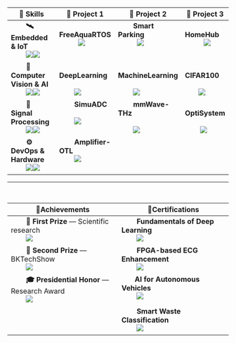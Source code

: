 <table width="100%">
  <thead>
    <tr>
      <th width="40%">🏅 Skills</th>
      <th width="20%">📜 Project 1</th>
      <th width="20%">📜 Project 2</th>
      <th width="20%">📜 Project 3</th>
    </tr>
  </thead>
  <tbody>
    <tr>
      <td valign="top">
        <b>🛰️ Embedded & IoT</b><br/>
        <img src="https://img.shields.io/badge/ESP32-E7352C?style=flat-square&logo=espressif&logoColor=white"/><img src="https://img.shields.io/badge/PlatformIO-FF6600?style=flat-square&logo=platformio&logoColor=white"/>
      </td>
      <td valign="top">
        <b>FreeAquaRTOS</b><br/>&nbsp;
        <a href="https://github.com/bathanh0309/FreeAqua-RTOS"><img src="https://img.shields.io/badge/View-00C7B7?style=for-the-badge&logo=github&logoColor=white"/></a>
      </td>
      <td valign="top">
        <b>Smart Parking</b><br/>&nbsp;
        <a href="https://github.com/bathanh0309/PBL3_Smart_Parking"><img src="https://img.shields.io/badge/View-4285F4?style=for-the-badge&logo=github&logoColor=white"/></a>
      </td>
      <td valign="top">
        <b>HomeHub</b><br/>&nbsp;
        <a href="https://github.com/bathanh0309/IoT-HomeHub"><img src="https://img.shields.io/badge/View-FF6F00?style=for-the-badge&logo=github&logoColor=white"/></a>
      </td>
    </tr>
    <tr>
      <td valign="top">
        <b>🧠 Computer Vision & AI</b><br/>
        <img src="https://img.shields.io/badge/TensorFlow-FF6F00?style=flat-square&logo=tensorflow&logoColor=white"/><img src="https://img.shields.io/badge/OpenCV-5C3EE8?style=flat-square&logo=opencv&logoColor=white"/>
      </td>
      <td valign="top">
        <b>DeepLearning</b><br/>&nbsp;<br/>
        <a href="https://github.com/bathanh0309/DeepLearning"><img src="https://img.shields.io/badge/View-FF6F00?style=for-the-badge&logo=github&logoColor=white"/></a>
      </td>
      <td valign="top">
        <b>MachineLearning</b><br/>&nbsp;<br/>
        <a href="https://github.com/bathanh0309/MachineLearning"><img src="https://img.shields.io/badge/View-0078D7?style=for-the-badge&logo=github&logoColor=white"/></a>
      </td>
      <td valign="top">
        <b>CIFAR100</b><br/>&nbsp;<br/>
       <a href="https://github.com/bathanh0309/DeepLearning"><img src="https://img.shields.io/badge/View-1f6feb?style=for-the-badge&logo=github&logoColor=white"/></a>
      </td>
    </tr>
    <tr>
      <td valign="top">
        <b>📡 Signal Processing</b><br/>
        <img src="https://img.shields.io/badge/Matlab%20Simulink-FF8C00?style=flat-square&logo=mathworks&logoColor=white"/><img src="https://img.shields.io/badge/OptiSystem-005BAC?style=flat-square"/>
      </td>
      <td valign="top">
        <b>SimuADC</b><br/>&nbsp;<br/>
        <a href="https://github.com/bathanh0309/SimuADC"><img src="https://img.shields.io/badge/View-FF8C00?style=for-the-badge&logo=github&logoColor=white"/></a>
      </td>
      <td valign="top">
        <b>mmWave-THz</b><br/>&nbsp;<br/>
        <a href="https://github.com/bathanh0309/mmWave-THz"><img src="https://img.shields.io/badge/View-6A1B9A?style=for-the-badge&logo=github&logoColor=white"/></a>
      </td>
      <td valign="top">
        <b>OptiSystem</b><br/>&nbsp;<br/>
        <a href="https://github.com/bathanh0309/Optisystem"><img src="https://img.shields.io/badge/View-005BAC?style=for-the-badge&logo=github&logoColor=white"/></a>
      </td>
    </tr>
    <tr>
      <td valign="top">
        <b>⚙️ DevOps & Hardware</b><br/>
        <img src="https://img.shields.io/badge/Docker-2496ED?style=flat-square&logo=docker&logoColor=white"/><img src="https://img.shields.io/badge/Git-F05032?style=flat-square&logo=git&logoColor=white"/>
      </td>
      <td valign="top">
        <b>Amplifier-OTL</b><br/>
        <a href="https://github.com/bathanh0309/Amplifier-OTL"><img src="https://img.shields.io/badge/View-1E5083?style=for-the-badge&logo=github&logoColor=white"/></a>
      </td>
      <td valign="top">
        &nbsp;
      </td>
      <td valign="top">
        &nbsp;
      </td>
    </tr>
  </tbody>
</table>

---

<table width="100%">
  <thead>
    <tr>
      <th width="50%">🏅Achievements</th>
      <th width="50%">📜Certifications</th>
    </tr>
  </thead>
  <tbody>
    <tr>
      <td valign="top">
        <b>🥇 First Prize</b> — Scientific research<br/>
        <a href="https://drive.google.com/file/d/1iI_mmLu6SrupykpjnciBaJUs4rW604Rp/view"><img src="https://img.shields.io/badge/Certificate-FFD700?style=for-the-badge&logo=googledrive&logoColor=white"/></a>
      </td>
      <td valign="top">
        <b>Fundamentals of Deep Learning</b><br/>
        <a href="https://drive.google.com/file/d/1IS7MKVRLEAUrxG3UAmzJelLf3vWU4Bb1/view"><img src="https://img.shields.io/badge/View-76B900?style=for-the-badge&logo=googledrive&logoColor=white"/></a>
      </td>
    </tr>
    <tr>
      <td valign="top">
        <b>🥈 Second Prize</b> — BKTechShow <br/>
        <a href="https://drive.google.com/file/d/1Nn8-F5u36uuBbKG1-ddfdwV_-vlJIkSc/view"><img src="https://img.shields.io/badge/Certificate-C0C0C0?style=for-the-badge&logo=googledrive&logoColor=white"/></a>
      </td>
      <td valign="top">
        <b>FPGA-based ECG Enhancement</b><br/>
        <a href="https://drive.google.com/file/d/1GZvRcehhXUOCUiw5jLp3gS9lZ-kPk8T2/view"><img src="https://img.shields.io/badge/View-FF6B6B?style=for-the-badge&logo=googledrive&logoColor=white"/></a>
      </td>
    </tr>
    <tr>
      <td valign="top">
        <b>🎓 Presidential Honor</b> — Research Award <br/>
        <a href="https://drive.google.com/file/d/1tr2x93TwjTtUAfHl8ggOcIgXE5LCZisv/view"><img src="https://img.shields.io/badge/Certificate-4285F4?style=for-the-badge&logo=googledrive&logoColor=white"/></a>
      </td>
      <td valign="top">
       <b>AI for Autonomous Vehicles</b><br/>
        <a href="https://drive.google.com/file/d/1NluBnhDf06USY6wm1r2R16zXldbwUppn/view"><img src="https://img.shields.io/badge/View-0A84FF?style=for-the-badge&logo=googledrive&logoColor=white"/></a>
      </td>
    </tr>
    <tr>
      <td valign="top">
        &nbsp;
      </td>
      <td valign="top">
        <b>Smart Waste Classification</b><br/>
        <a href="https://drive.google.com/file/d/16xMIXrvLCCrfZcEmQYMUcUV3Awe2gYDk/view"><img src="https://img.shields.io/badge/View-4CAF50?style=for-the-badge&logo=googledrive&logoColor=white"/></a>
      </td>
    </tr>
  </tbody>
</table>
